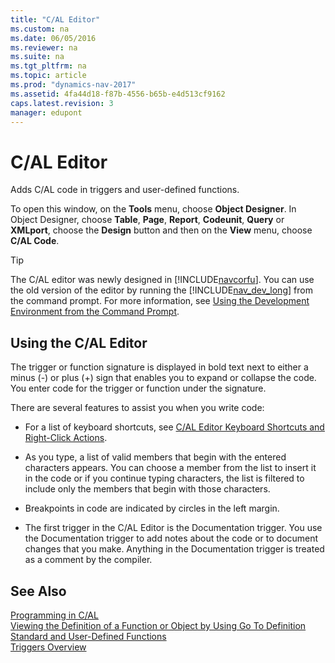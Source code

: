 ```yaml
---
title: "C/AL Editor"
ms.custom: na
ms.date: 06/05/2016
ms.reviewer: na
ms.suite: na
ms.tgt_pltfrm: na
ms.topic: article
ms.prod: "dynamics-nav-2017"
ms.assetid: 4fa44d18-f87b-4556-b65b-e4d513cf9162
caps.latest.revision: 3
manager: edupont
---
```

# C/AL Editor
Adds C/AL code in triggers and user-defined functions.  

 To open this window, on the **Tools** menu, choose **Object Designer**. In Object Designer, choose **Table**, **Page**, **Report**, **Codeunit**, **Query** or **XMLport**, choose the **Design** button and then on the **View** menu, choose **C/AL Code**.  

> [!TIP]  
>  The C/AL editor was newly designed in [!INCLUDE[navcorfu](../includes/navcorfu_md.md)]. You can use the old version of the editor by running the [!INCLUDE[nav_dev_long](../includes/nav_dev_long_md.md)] from the command prompt. For more information, see [Using the Development Environment from the Command Prompt](../Using-the-Development-Environment-from-the-Command-Prompt.md).  

## Using the C/AL Editor  
 The trigger or function signature is displayed in bold text next to either a minus \(-\) or plus \(+\) sign that enables you to expand or collapse the code. You enter code for the trigger or function under the signature.  

 There are several features to assist you when you write code:  

-   For a list of keyboard shortcuts, see [C/AL Editor Keyboard Shortcuts and Right-Click Actions](../C-AL-Editor-Keyboard-Shortcuts-and-Right-Click-Actions.md).  

-   As you type, a list of valid members that begin with the entered characters appears. You can choose a member from the list to insert it in the code or if you continue typing characters, the list is filtered to include only the members that begin with those characters.  

-   Breakpoints in code are indicated by circles in the left margin.  

-   The first trigger in the C/AL Editor is the Documentation trigger. You use the Documentation trigger to add notes about the code or to document changes that you make. Anything in the Documentation trigger is treated as a comment by the compiler.  

## See Also  
 [Programming in C/AL](../Programming-in-C-AL.md)   
 [Viewing the Definition of a Function or Object by Using Go To Definition](../Viewing-the-Definition-of-a-Function-or-Object-by-Using-Go-To-Definition.md)   
 [Standard and User-Defined Functions](../Standard-and-User-Defined-Functions.md)   
 [Triggers Overview](../Triggers-Overview.md)
